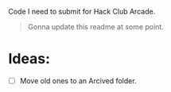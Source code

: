 Code I need to submit for Hack Club Arcade.
> Gonna update this readme at some point.
# Ideas:
- [ ] Move old ones to an Arcived folder.
